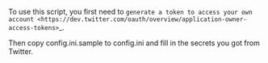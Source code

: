 To use this script, you first need to
`generate a token to access your own account <https://dev.twitter.com/oauth/overview/application-owner-access-tokens>`_.

Then copy config.ini.sample to config.ini and fill in the secrets you got from Twitter.

